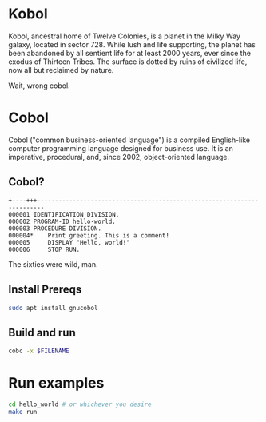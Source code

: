 # Kobol
Kobol, ancestral home of Twelve Colonies, is a planet in the Milky Way galaxy, located in sector 728. While lush and life supporting, the planet has been abandoned by all sentient life for at least 2000 years, ever since the exodus of Thirteen Tribes. The surface is dotted by ruins of civilized life, now all but reclaimed by nature.

Wait, wrong cobol.

# Cobol
Cobol ("common business-oriented language") is a compiled English-like computer programming language designed for business use. It is an imperative, procedural, and, since 2002, object-oriented language.


## Cobol?
```cobol
+----+++------------------------------------------------------------------------
000001 IDENTIFICATION DIVISION.
000002 PROGRAM-ID hello-world.
000003 PROCEDURE DIVISION.
000004*    Print greeting. This is a comment!
000005     DISPLAY "Hello, world!"
000006     STOP RUN.
```

The sixties were wild, man.


## Install Prereqs
```bash
sudo apt install gnucobol
```


## Build and run
```bash
cobc -x $FILENAME
```

# Run examples
```bash
cd hello_world # or whichever you desire
make run
```
